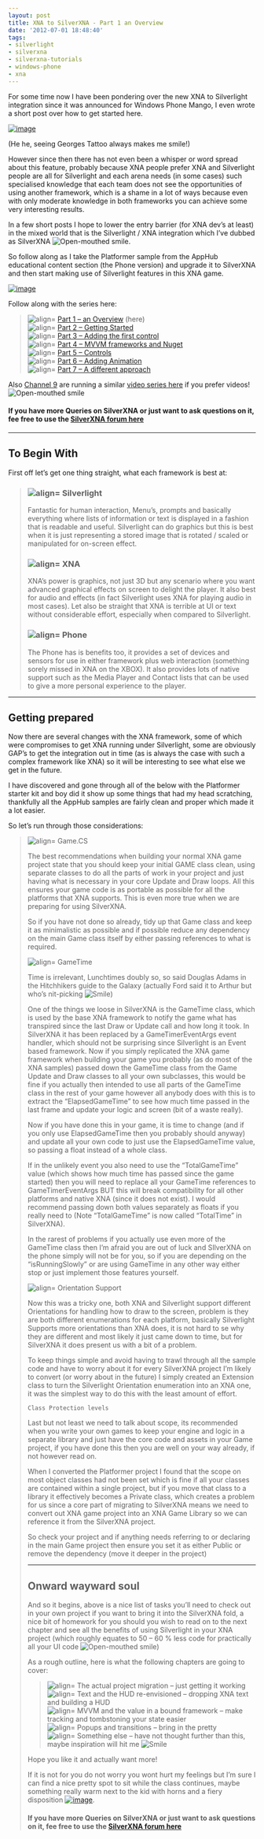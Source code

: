```yaml
---
layout: post
title: XNA to SilverXNA - Part 1 an Overview
date: '2012-07-01 18:48:40'
tags:
- silverlight
- silverxna
- silverxna-tutorials
- windows-phone
- xna
---
```


For some time now I have been pondering over the new XNA to Silverlight integration since it was announced for Windows Phone Mango, I even wrote a short post over how to get started here.

[![image](/assets/img/wordpress/2012/07/image_thumb44.png "image")](/assets/img/wordpress/2012/07/image43.png)

(He he, seeing Georges Tattoo always makes me smile!)

However since then there has not even been a whisper or word spread about this feature, probably because XNA people prefer XNA and Silverlight people are all for Silverlight and each arena needs (in some cases) such specialised knowledge that each team does not see the opportunities of using another framework, which is a shame in a lot of ways because even with only moderate knowledge in both frameworks you can achieve some very interesting results.

In a few short posts I hope to lower the entry barrier (for XNA dev’s at least) in the mixed world that is the Silverlight / XNA integration which I’ve dubbed as SilverXNA ![Open-mouthed smile](/assets/img/wordpress/2012/07/wlEmoticon-openmouthedsmile.png).

So follow along as I take the Platformer sample from the AppHub educational content section (the Phone version) and upgrade it to SilverXNA and then start making use of Silverlight features in this XNA game.

[![image](/assets/img/wordpress/2012/07/image_thumb45.png "image")](/assets/img/wordpress/2012/07/image44.png)

Follow along with the series here:

> ![align=](http://www.dotnetscraps.com/samples/bullets/025.gif) [Part 1 – an Overview](http://darkgenesis.zenithmoon.com/?p=366) (here)  
> ![align=](http://www.dotnetscraps.com/samples/bullets/025.gif) [Part 2 – Getting Started](http://darkgenesis.zenithmoon.com/?p=386)  
> ![align=](http://www.dotnetscraps.com/samples/bullets/025.gif) [Part 3 – Adding the first control](http://darkgenesis.zenithmoon.com/?p=406)  
> ![align=](http://www.dotnetscraps.com/samples/bullets/025.gif) [Part 4 – MVVM frameworks and Nuget](http://darkgenesis.zenithmoon.com/?p=420)  
> ![align=](http://www.dotnetscraps.com/samples/bullets/025.gif) [Part 5 – Controls](http://darkgenesis.zenithmoon.com/?p=443 "SilverXNA Part 5 - Controls")  
> ![align=](http://www.dotnetscraps.com/samples/bullets/025.gif) [Part 6 – Adding Animation](http://darkgenesis.zenithmoon.com/?p=496 "SilverXNA Part 6 Animation")  
> ![align=](http://www.dotnetscraps.com/samples/bullets/025.gif) [Part 7 – A different approach](http://darkgenesis.zenithmoon.com/?p=505 "SilverXNA Part 7 A different approach")

Also [Channel 9](http://channel9.msdn.com/posts/Get-to-Windows-Phone-Mango-1-From-XNA-to-SLXNA) are running a similar [video series here](http://channel9.msdn.com/posts/Get-to-Windows-Phone-Mango-1-From-XNA-to-SLXNA) if you prefer videos! ![Open-mouthed smile](/assets/img/wordpress/2012/07/wlEmoticon-openmouthedsmile.png)

#### If you have more Queries on SilverXNA or just want to ask questions on it, fee free to use the [SilverXNA forum here](http://darkgenesis.zenithmoon.com/forums/forum/silverxna/ "SilverXNA blog post forum on Dark Genesis")

* * *

## To Begin With

First off let’s get one thing straight, what each framework is best at:

> ### ![align=](http://www.dotnetscraps.com/samples/bullets/036.gif)    Silverlight
> 
> Fantastic for human interaction, Menu’s, prompts and basically everything where lists of information or text is displayed in a fashion that is readable and useful.  Silverlight can do graphics but this is best when it is just representing a stored image that is rotated / scaled or manipulated for on-screen effect.
> 
> ### ![align=](http://www.dotnetscraps.com/samples/bullets/036.gif)    XNA
> 
> XNA’s power is graphics, not just 3D but any scenario where you want advanced graphical effects on screen to delight the player.  It also best for audio and effects (in fact Silverlight uses XNA for playing audio in most cases).  Let also be straight that XNA is terrible at UI or text without considerable effort, especially when compared to Silverlight.
> 
> ### ![align=](http://www.dotnetscraps.com/samples/bullets/036.gif)    Phone
> 
> The Phone has is benefits too, it provides a set of devices and sensors for use in either framework plus web interaction (something sorely missed in XNA on the XBOX).  It also provides lots of native support such as the Media Player and Contact lists that can be used to give a more personal experience to the player.

* * *

## Getting prepared

Now there are several changes with the XNA framework, some of which were compromises to get XNA running under Silverlight, some are obviously GAP’s to get the integration out in time (as is always the case with such a complex framework like XNA) so it will be interesting to see what else we get in the future.

I have discovered and gone through all of the below with the Platformer starter kit and boy did it show up some things that had my head scratching, thankfully all the AppHub samples are fairly clean and proper which made it a lot easier.

So let’s run through those considerations:

> ![align=](http://www.dotnetscraps.com/samples/bullets/035.gif)    Game.CS
> 
> The best recommendations when building your normal XNA game project state that you should keep your initial GAME class clean, using separate classes to do all the parts of work in your project and just having what is necessary in your core Update and Draw loops.  All this ensures your game code is as portable as possible for all the platforms that XNA supports.  This is even more true when we are preparing for using SilverXNA.
> 
> So if you have not done so already, tidy up that Game class and keep it as minimalistic as possible and if possible reduce any dependency on the main Game class itself by either passing references to what is required.
> 
> ![align=](http://www.dotnetscraps.com/samples/bullets/035.gif)    GameTime
> 
> Time is irrelevant, Lunchtimes doubly so, so said Douglas Adams in the Hitchhikers guide to the Galaxy (actually Ford said it to Arthur but who’s nit-picking ![Smile](/assets/img/wordpress/2012/07/wlEmoticon-smile.png))
> 
> One of the things we loose in SilverXNA is the GameTime class, which is used by the base XNA framework to notify the game what has transpired since the last Draw or Update call and how long it took.  In SilverXNA it has been replaced by a GameTimerEventArgs event handler, which should not be surprising since Silverlight is an Event based framework.  Now if you simply replicated the XNA game framework when building your game you probably (as do most of the XNA samples) passed down the GameTime class from the Game Update and Draw classes to all your own subclasses, this would be fine if you actually then intended to use all parts of the GameTime class in the rest of your game however all anybody does with this is to extract the “ElapsedGameTime” to see how much time passed in the last frame and update your logic and screen (bit of a waste really).
> 
> Now if you have done this in your game, it is time to change (and if you only use ElapsedGameTime then you probably should anyway) and update all your own code to just use the ElapsedGameTime value, so passing a float instead of a whole class.
> 
> If in the unlikely event you also need to use the “TotalGameTime” value (which shows how much time has passed since the game started) then you will need to replace all your GameTime references to GameTimerEventArgs BUT this will break compatibility for all other platforms and native XNA (since it does not exist).  I would recommend passing down both values separately as floats if you really need to (Note “TotalGameTime” is now called “TotalTime” in SilverXNA).
> 
> In the rarest of problems if you actually use even more of the GameTime class then I’m afraid you are out of luck and SIlverXNA on the phone simply will not be for you, so if you are depending on the “isRunningSlowly” or are using GameTime in any other way either stop or just implement those features yourself.
> 
> ![align=](http://www.dotnetscraps.com/samples/bullets/035.gif)    Orientation Support
> 
> Now this was a tricky one, both XNA and Silverlight support different Orientations for handling how to draw to the screen, problem is they are both different enumerations for each platform, basically Silverlight Supports more orientations than XNA does, it is not hard to se why they are different and most likely it just came down to time, but for SilverXNA it does present us with a bit of a problem.
> 
> To keep things simple and avoid having to trawl through all the sample code and have to worry about it for every SilverXNA project I’m likely to convert (or worry about in the future) I simply created an Extension class to turn the Silverlight Orientation enumeration into an XNA one, it was the simplest way to do this with the least amount of effort.
> 
>     
> 
>     Class Protection levels
> 
> Last but not least we need to talk about scope, its recommended when you write your own games to keep your engine and logic in a separate library and just have the core code and assets in your Game project, if you have done this then you are well on your way already, if not however read on.
> 
> When I converted the Platformer project I found that the scope on most object classes had not been set which is fine if all your classes are contained within a single project, but if you move that class to a library it effectively becomes a Private class, which creates a problem for us since a core part of migrating to SilverXNA means we need to convert out XNA game project into an XNA Game Library so we can reference it from the SilverXNA project.
> 
> So check your project and if anything needs referring to or declaring in the main Game project then ensure you set it as either Public or remove the dependency (move it deeper in the project)
> 
> * * *
> 
> ## Onward wayward soul
> 
> And so it begins, above is a nice list of tasks you’ll need to check out in your own project if you want to bring it into the SilverXNA fold, a nice bit of homework for you should you wish to read on to the next chapter and see all the benefits of using Silverlight in your XNA project (which roughly equates to 50 – 60 % less code for practically all your UI code ![Open-mouthed smile](/assets/img/wordpress/2012/07/wlEmoticon-openmouthedsmile.png))
> 
> As a rough outline, here is what the following chapters are going to cover:
> 
> > ![align=](http://www.dotnetscraps.com/samples/bullets/034.gif)    The actual project migration – just getting it working  
> > ![align=](http://www.dotnetscraps.com/samples/bullets/034.gif)    Text and the HUD re-envisioned – dropping XNA text and building a HUD  
> > ![align=](http://www.dotnetscraps.com/samples/bullets/034.gif)    MVVM and the value in a bound framework – make tracking and tombstoning your state easier  
> > ![align=](http://www.dotnetscraps.com/samples/bullets/034.gif)    Popups and transitions – bring in the pretty  
> > ![align=](http://www.dotnetscraps.com/samples/bullets/034.gif)    Something else – have not thought further than this, maybe inspiration will hit me ![Smile](/cfs-file.ashx/__key/CommunityServer.Blogs.Components.WeblogFiles/darkgenesis.metablogapi/5775.wlEmoticon_2D00_smile_5F00_02C7FA23.png)
> 
> Hope you like it and actually want more!
> 
> If it is not for you do not worry you wont hurt my feelings but I’m sure I can find a nice pretty spot to sit while the class continues, maybe something really warm next to the kid with horns and a fiery disposition [![image](/assets/img/wordpress/2012/07/image_thumb46.png "image")](/assets/img/wordpress/2012/07/image45.png).
> 
> #### If you have more Queries on SilverXNA or just want to ask questions on it, fee free to use the [SilverXNA forum here](http://darkgenesis.zenithmoon.com/forums/forum/silverxna/ "SilverXNA blog post forum on Dark Genesis")

